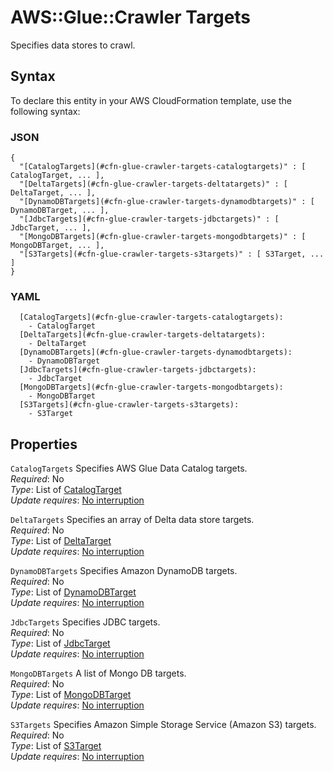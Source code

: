 # AWS::Glue::Crawler Targets<a name="aws-properties-glue-crawler-targets"></a>

Specifies data stores to crawl\.

## Syntax<a name="aws-properties-glue-crawler-targets-syntax"></a>

To declare this entity in your AWS CloudFormation template, use the following syntax:

### JSON<a name="aws-properties-glue-crawler-targets-syntax.json"></a>

```
{
  "[CatalogTargets](#cfn-glue-crawler-targets-catalogtargets)" : [ CatalogTarget, ... ],
  "[DeltaTargets](#cfn-glue-crawler-targets-deltatargets)" : [ DeltaTarget, ... ],
  "[DynamoDBTargets](#cfn-glue-crawler-targets-dynamodbtargets)" : [ DynamoDBTarget, ... ],
  "[JdbcTargets](#cfn-glue-crawler-targets-jdbctargets)" : [ JdbcTarget, ... ],
  "[MongoDBTargets](#cfn-glue-crawler-targets-mongodbtargets)" : [ MongoDBTarget, ... ],
  "[S3Targets](#cfn-glue-crawler-targets-s3targets)" : [ S3Target, ... ]
}
```

### YAML<a name="aws-properties-glue-crawler-targets-syntax.yaml"></a>

```
  [CatalogTargets](#cfn-glue-crawler-targets-catalogtargets): 
    - CatalogTarget
  [DeltaTargets](#cfn-glue-crawler-targets-deltatargets): 
    - DeltaTarget
  [DynamoDBTargets](#cfn-glue-crawler-targets-dynamodbtargets): 
    - DynamoDBTarget
  [JdbcTargets](#cfn-glue-crawler-targets-jdbctargets): 
    - JdbcTarget
  [MongoDBTargets](#cfn-glue-crawler-targets-mongodbtargets): 
    - MongoDBTarget
  [S3Targets](#cfn-glue-crawler-targets-s3targets): 
    - S3Target
```

## Properties<a name="aws-properties-glue-crawler-targets-properties"></a>

`CatalogTargets`  <a name="cfn-glue-crawler-targets-catalogtargets"></a>
Specifies AWS Glue Data Catalog targets\.  
*Required*: No  
*Type*: List of [CatalogTarget](aws-properties-glue-crawler-catalogtarget.md)  
*Update requires*: [No interruption](https://docs.aws.amazon.com/AWSCloudFormation/latest/UserGuide/using-cfn-updating-stacks-update-behaviors.html#update-no-interrupt)

`DeltaTargets`  <a name="cfn-glue-crawler-targets-deltatargets"></a>
Specifies an array of Delta data store targets\.  
*Required*: No  
*Type*: List of [DeltaTarget](aws-properties-glue-crawler-deltatarget.md)  
*Update requires*: [No interruption](https://docs.aws.amazon.com/AWSCloudFormation/latest/UserGuide/using-cfn-updating-stacks-update-behaviors.html#update-no-interrupt)

`DynamoDBTargets`  <a name="cfn-glue-crawler-targets-dynamodbtargets"></a>
Specifies Amazon DynamoDB targets\.  
*Required*: No  
*Type*: List of [DynamoDBTarget](aws-properties-glue-crawler-dynamodbtarget.md)  
*Update requires*: [No interruption](https://docs.aws.amazon.com/AWSCloudFormation/latest/UserGuide/using-cfn-updating-stacks-update-behaviors.html#update-no-interrupt)

`JdbcTargets`  <a name="cfn-glue-crawler-targets-jdbctargets"></a>
Specifies JDBC targets\.  
*Required*: No  
*Type*: List of [JdbcTarget](aws-properties-glue-crawler-jdbctarget.md)  
*Update requires*: [No interruption](https://docs.aws.amazon.com/AWSCloudFormation/latest/UserGuide/using-cfn-updating-stacks-update-behaviors.html#update-no-interrupt)

`MongoDBTargets`  <a name="cfn-glue-crawler-targets-mongodbtargets"></a>
A list of Mongo DB targets\.  
*Required*: No  
*Type*: List of [MongoDBTarget](aws-properties-glue-crawler-mongodbtarget.md)  
*Update requires*: [No interruption](https://docs.aws.amazon.com/AWSCloudFormation/latest/UserGuide/using-cfn-updating-stacks-update-behaviors.html#update-no-interrupt)

`S3Targets`  <a name="cfn-glue-crawler-targets-s3targets"></a>
Specifies Amazon Simple Storage Service \(Amazon S3\) targets\.  
*Required*: No  
*Type*: List of [S3Target](aws-properties-glue-crawler-s3target.md)  
*Update requires*: [No interruption](https://docs.aws.amazon.com/AWSCloudFormation/latest/UserGuide/using-cfn-updating-stacks-update-behaviors.html#update-no-interrupt)